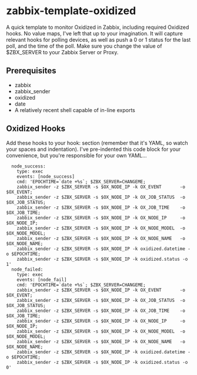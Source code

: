 # zabbix-template-oxidized
A quick template to monitor Oxidized in Zabbix, including required Oxidized hooks. No value maps, I've left that up to your imagination. It will capture relevant hooks for polling devices, as well as push a 0 or 1 status for the last poll, and the time of the poll. Make sure you change the value of $ZBX_SERVER to your Zabbix Server or Proxy.

## Prerequisites
* zabbix
* zabbix_sender
* oxidized
* date
* A relatively recent shell capable of in-line exports

## Oxidized Hooks
Add these hooks to your hook: section (remember that it's YAML, so watch your spaces and indentation).
I've pre-indented this code block for your convenience, but you're responsible for your own YAML...
```
  node_success:
    type: exec
    events: [node_success]
    cmd: 'EPOCHTIME=`date +%s`; $ZBX_SERVER=CHANGEME;
    zabbix_sender -z $ZBX_SERVER -s $OX_NODE_IP -k OX_EVENT       -o $OX_EVENT;
    zabbix_sender -z $ZBX_SERVER -s $OX_NODE_IP -k OX_JOB_STATUS  -o $OX_JOB_STATUS;
    zabbix_sender -z $ZBX_SERVER -s $OX_NODE_IP -k OX_JOB_TIME    -o $OX_JOB_TIME;
    zabbix_sender -z $ZBX_SERVER -s $OX_NODE_IP -k OX_NODE_IP     -o $OX_NODE_IP;
    zabbix_sender -z $ZBX_SERVER -s $OX_NODE_IP -k OX_NODE_MODEL  -o $OX_NODE_MODEL;
    zabbix_sender -z $ZBX_SERVER -s $OX_NODE_IP -k OX_NODE_NAME   -o $OX_NODE_NAME;
    zabbix_sender -z $ZBX_SERVER -s $OX_NODE_IP -k oxidized.datetime -o $EPOCHTIME;
    zabbix_sender -z $ZBX_SERVER -s $OX_NODE_IP -k oxidized.status -o 1'
  node_failed:
    type: exec
    events: [node_fail]
    cmd: 'EPOCHTIME=`date +%s`; $ZBX_SERVER=CHANGEME;
    zabbix_sender -z $ZBX_SERVER -s $OX_NODE_IP -k OX_EVENT       -o $OX_EVENT;
    zabbix_sender -z $ZBX_SERVER -s $OX_NODE_IP -k OX_JOB_STATUS  -o $OX_JOB_STATUS;
    zabbix_sender -z $ZBX_SERVER -s $OX_NODE_IP -k OX_JOB_TIME    -o $OX_JOB_TIME;
    zabbix_sender -z $ZBX_SERVER -s $OX_NODE_IP -k OX_NODE_IP     -o $OX_NODE_IP;
    zabbix_sender -z $ZBX_SERVER -s $OX_NODE_IP -k OX_NODE_MODEL  -o $OX_NODE_MODEL;
    zabbix_sender -z $ZBX_SERVER -s $OX_NODE_IP -k OX_NODE_NAME   -o $OX_NODE_NAME;
    zabbix_sender -z $ZBX_SERVER -s $OX_NODE_IP -k oxidized.datetime -o $EPOCHTIME;
    zabbix_sender -z $ZBX_SERVER -s $OX_NODE_IP -k oxidized.status -o 0'
